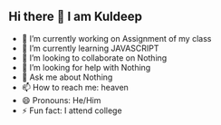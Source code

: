 ## Hi there 👋 I am Kuldeep

- 🔭 I’m currently working on Assignment of my class
- 🌱 I’m currently learning JAVASCRIPT
- 👯 I’m looking to collaborate on Nothing
- 🤔 I’m looking for help with Nothing
- 💬 Ask me about Nothing
- 📫 How to reach me: heaven
- 😄 Pronouns: He/Him
- ⚡ Fun fact: I attend college
  
